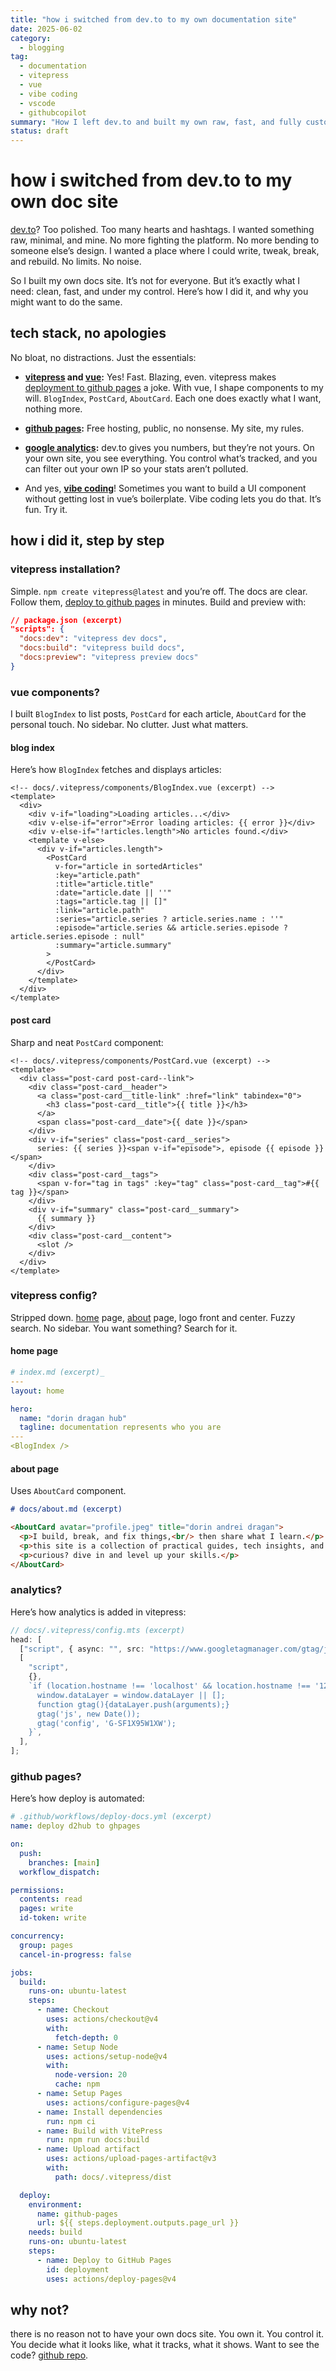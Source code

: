 ```yaml
---
title: "how i switched from dev.to to my own documentation site"
date: 2025-06-02
category:
  - blogging
tag:
  - documentation
  - vitepress
  - vue
  - vibe coding
  - vscode
  - githubcopilot
summary: "How I left dev.to and built my own raw, fast, and fully custom docs site with vitepress, vue, and my own rules."
status: draft
---
```


<ArticleStatusBadge />

# how i switched from dev.to to my own doc site

[dev.to]? Too polished. Too many hearts and hashtags. I wanted something raw, minimal, and mine. No more fighting the platform. No more bending to someone else’s design. I wanted a place where I could write, tweak, break, and rebuild. No limits. No noise.

So I built my own docs site. It’s not for everyone. But it’s exactly what I need: clean, fast, and under my control. Here’s how I did it, and why you might want to do the same.

## tech stack, no apologies

No bloat, no distractions. Just the essentials:

- **[vitepress] and [vue]:** Yes! Fast. Blazing, even. vitepress makes [deployment to github pages] a joke. With vue, I shape components to my will. `BlogIndex`, `PostCard`, `AboutCard`. Each one does exactly what I want, nothing more.

- **[github pages]:** Free hosting, public, no nonsense. My site, my rules.

- **[google analytics]:** dev.to gives you numbers, but they’re not yours. On your own site, you see everything. You control what’s tracked, and you can filter out your own IP so your stats aren’t polluted.

- And yes, **[vibe coding]**! Sometimes you want to build a UI component without getting lost in vue’s boilerplate. Vibe coding lets you do that. It’s fun. Try it.

## how i did it, step by step

### vitepress installation?

Simple. `npm create vitepress@latest` and you’re off. The docs are clear. Follow them, [deploy to github pages][deployment to github pages] in minutes. Build and preview with:

```json
// package.json (excerpt)
"scripts": {
  "docs:dev": "vitepress dev docs",
  "docs:build": "vitepress build docs",
  "docs:preview": "vitepress preview docs"
}
```

### vue components?

I built `BlogIndex` to list posts, `PostCard` for each article, `AboutCard` for the personal touch. No sidebar. No clutter. Just what matters.

#### blog index

Here’s how `BlogIndex` fetches and displays articles:

```vue
<!-- docs/.vitepress/components/BlogIndex.vue (excerpt) -->
<template>
  <div>
    <div v-if="loading">Loading articles...</div>
    <div v-else-if="error">Error loading articles: {{ error }}</div>
    <div v-else-if="!articles.length">No articles found.</div>
    <template v-else>
      <div v-if="articles.length">
        <PostCard
          v-for="article in sortedArticles"
          :key="article.path"
          :title="article.title"
          :date="article.date || ''"
          :tags="article.tag || []"
          :link="article.path"
          :series="article.series ? article.series.name : ''"
          :episode="article.series && article.series.episode ? article.series.episode : null"
          :summary="article.summary"
        >
        </PostCard>
      </div>
    </template>
  </div>
</template>
```

#### post card

Sharp and neat `PostCard` component:

```vue
<!-- docs/.vitepress/components/PostCard.vue (excerpt) -->
<template>
  <div class="post-card post-card--link">
    <div class="post-card__header">
      <a class="post-card__title-link" :href="link" tabindex="0">
        <h3 class="post-card__title">{{ title }}</h3>
      </a>
      <span class="post-card__date">{{ date }}</span>
    </div>
    <div v-if="series" class="post-card__series">
      series: {{ series }}<span v-if="episode">, episode {{ episode }}</span>
    </div>
    <div class="post-card__tags">
      <span v-for="tag in tags" :key="tag" class="post-card__tag">#{{ tag }}</span>
    </div>
    <div v-if="summary" class="post-card__summary">
      {{ summary }}
    </div>
    <div class="post-card__content">
      <slot />
    </div>
  </div>
</template>
```

### vitepress config?

Stripped down. [home] page, [about] page, logo front and center. Fuzzy search. No sidebar. You want something? Search for it.

#### home page

```yaml
# index.md (excerpt)_
---
layout: home

hero:
  name: "dorin dragan hub"
  tagline: documentation represents who you are
---
<BlogIndex />
```

#### about page

Uses `AboutCard` component.

```md
# docs/about.md (excerpt)

<AboutCard avatar="profile.jpeg" title="dorin andrei dragan">
  <p>I build, break, and fix things,<br/> then share what I learn.</p>
  <p>this site is a collection of practical guides, tech insights, and lessons from real-world experience.</p>
  <p>curious? dive in and level up your skills.</p>
</AboutCard>
```

### analytics?

Here’s how analytics is added in vitepress:

```ts
// docs/.vitepress/config.mts (excerpt)
head: [
  ["script", { async: "", src: "https://www.googletagmanager.com/gtag/js?id=G-SF1X95W1XW" }],
  [
    "script",
    {},
    `if (location.hostname !== 'localhost' && location.hostname !== '127.0.0.1') {
      window.dataLayer = window.dataLayer || [];
      function gtag(){dataLayer.push(arguments);}
      gtag('js', new Date());
      gtag('config', 'G-SF1X95W1XW');
    }`,
  ],
];
```

### github pages?

Here’s how deploy is automated:

```yaml
# .github/workflows/deploy-docs.yml (excerpt)
name: deploy d2hub to ghpages

on:
  push:
    branches: [main]
  workflow_dispatch:

permissions:
  contents: read
  pages: write
  id-token: write

concurrency:
  group: pages
  cancel-in-progress: false

jobs:
  build:
    runs-on: ubuntu-latest
    steps:
      - name: Checkout
        uses: actions/checkout@v4
        with:
          fetch-depth: 0
      - name: Setup Node
        uses: actions/setup-node@v4
        with:
          node-version: 20
          cache: npm
      - name: Setup Pages
        uses: actions/configure-pages@v4
      - name: Install dependencies
        run: npm ci
      - name: Build with VitePress
        run: npm run docs:build
      - name: Upload artifact
        uses: actions/upload-pages-artifact@v3
        with:
          path: docs/.vitepress/dist

  deploy:
    environment:
      name: github-pages
      url: ${{ steps.deployment.outputs.page_url }}
    needs: build
    runs-on: ubuntu-latest
    steps:
      - name: Deploy to GitHub Pages
        id: deployment
        uses: actions/deploy-pages@v4
```

## why not?

there is no reason not to have your own docs site. You own it. You control it. You decide what it looks like, what it tracks, what it shows. Want to see the code? [github repo](https://github.com/dorinandreidragan/dorinandreidragan.github.io).

[vitepress]: https://vitepress.dev/
[deployment to github pages]: https://vitepress.dev/guide/deploy#github-pages
[vue]: https://vuejs.org/
[github pages]: https://pages.github.com/
[google analytics]: https://analytics.google.com/
[vibe coding]: https://en.wikipedia.org/wiki/Vibe_coding
[home]: https://dorinandreidragan.github.io/
[about]: https://dorinandreidragan.github.io/about.html
[dev.to]: https://dev.to
